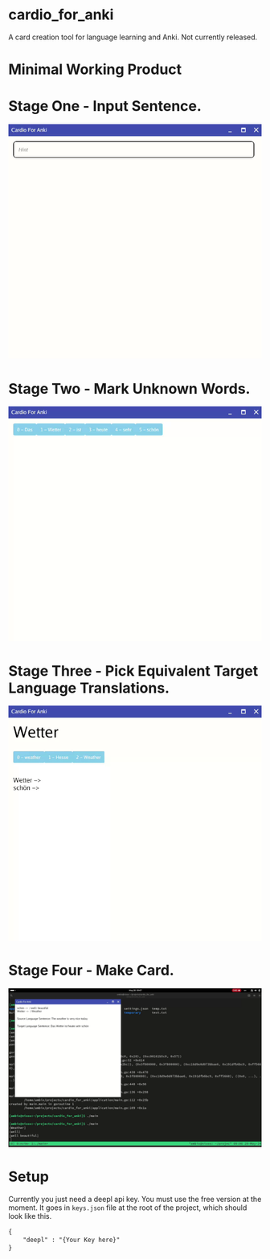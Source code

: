 # cardio_for_anki
A card creation tool for language learning and Anki. Not currently released.

# Minimal Working Product

# Stage One - Input Sentence.
![Stage One](one.gif)

# Stage Two - Mark Unknown Words. 

![Stage One](two.gif)
# Stage Three - Pick Equivalent Target Language Translations.

![Stage One](three.gif)

# Stage Four - Make Card.

![Stage One](four.gif)

# Setup
Currently you just need a deepl api key. You must use the free version at the moment. It goes in `keys.json` file at the root of the project, which should look like this.

```
{
	"deepl" : "{Your Key here}"
}
```
